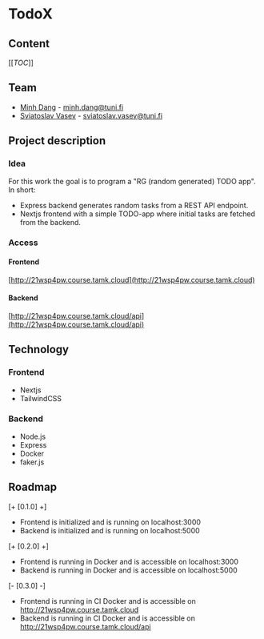 # TodoX
## Content
[[_TOC_]]

## Team
- [Minh Dang](https://github.com/minhdangphuoc) - minh.dang@tuni.fi
- [Sviatoslav Vasev](https://gitlab.tamk.cloud/cpsvva) - sviatoslav.vasev@tuni.fi

## Project description
### Idea
For this work the goal is to program a "RG (random generated) TODO app". In short:
- Express backend generates random tasks from a REST API endpoint.
- Nextjs frontend with a simple TODO-app where initial tasks are fetched from the backend.

### Access
#### Frontend
[http://21wsp4pw.course.tamk.cloud](http://21wsp4pw.course.tamk.cloud)
#### Backend
[http://21wsp4pw.course.tamk.cloud/api](http://21wsp4pw.course.tamk.cloud/api)

## Technology
### Frontend
- Nextjs
- TailwindCSS
### Backend
- Node.js
- Express
- Docker
- faker.js

## Roadmap 

[+ [0.1.0] +]
 - Frontend is initialized and is running on localhost:3000
 - Backend is initialized and is running on localhost:5000

[+ [0.2.0] +]
 - Frontend is running in Docker and is accessible on localhost:3000
 - Backend is running in Docker and is accessible on localhost:5000

[- [0.3.0] -]
 - Frontend is running in CI Docker and is accessible on http://21wsp4pw.course.tamk.cloud
 - Backend is running in CI Docker and is accessible on http://21wsp4pw.course.tamk.cloud/api